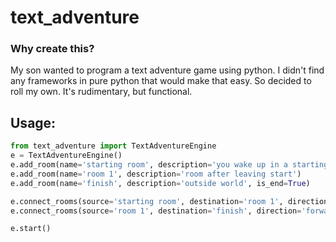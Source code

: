 # text_adventure

### Why create this?
My son wanted to program a text adventure game using python. 
I didn't find any frameworks in pure python that would make that easy. 
So decided to roll my own. It's rudimentary, but functional. 

## Usage:

```python
from text_adventure import TextAdventureEngine 
e = TextAdventureEngine()
e.add_room(name='starting room', description='you wake up in a starting room')
e.add_room(name='room 1', description='room after leaving start')
e.add_room(name='finish', description='outside world', is_end=True)

e.connect_rooms(source='starting room', destination='room 1', direction='left', description='you see a door to your left')
e.connect_rooms(source='room 1', destination='finish', direction='forward', description='the exit is right in front of you')

e.start()
```
